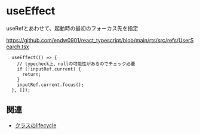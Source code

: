 # useEffect

useRefとあわせて、起動時の最初のフォーカス先を指定

https://github.com/endw0901/react_typescript/blob/main/rts/src/refs/UserSearch.tsx

```
  useEffect(() => {
    // typecheck上、nullの可能性があるのでチェック必要
    if (!inputRef.current) {
      return;
    }
    inputRef.current.focus();
  }, []);
```

## 関連

- [クラスのlifecycle](https://github.com/endw0901/react_typescript/blob/main/lifecycle.md)
